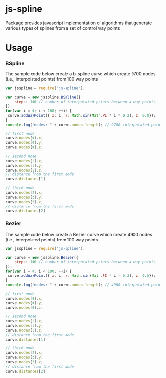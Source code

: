 # js-spline
Package provides javascript implementation of algorithms that generate various types of splines from a set of control way points


# Usage

### BSpline

The sample code below create a b-spline curve which create 9700 nodes (i.e., interpolated points) from 100 way points

```javascript
var jsspline = require("js-spline");

var curve = new jsspline.BSpline({
    steps: 100 // number of interpolated points between 4 way points
});
for(var i = 0; i < 100; ++i) {
 curve.addWayPoint({ x: i, y: Math.sin(Math.PI * i * 0.2), z: 0.0});
}
console.log("nodes: " + curve.nodes.length); // 9700 interpolated points

// first node
curve.nodes[0].x;
curve.nodes[0].y;
curve.nodes[0].z;

// second node
curve.nodes[1].x;
curve.nodes[1].y;
curve.nodes[1].z;
// distance from the first node
curve.distances[1]

// third node
curve.nodes[2].x;
curve.nodes[2].y;
curve.nodes[2].z;
// distance from the first node
curve.distances[2]
```

### Bezier

The sample code below create a Bezier curve which create 4900 nodes (i.e., interpolated points) from 100 way points

```javascript
var jsspline = require("js-spline");

var curve = new jsspline.Bezier({
    steps: 100 // number of interpolated points between 4 way points
});
for(var i = 0; i < 100; ++i) {
 curve.addWayPoint({ x: i, y: Math.sin(Math.PI * i * 0.2), z: 0.0});
}
console.log("nodes: " + curve.nodes.length); // 4900 interpolated points

// first node
curve.nodes[0].x;
curve.nodes[0].y;
curve.nodes[0].z;

// second node
curve.nodes[1].x;
curve.nodes[1].y;
curve.nodes[1].z;
// distance from the first node
curve.distances[1]

// third node
curve.nodes[2].x;
curve.nodes[2].y;
curve.nodes[2].z;
// distance from the first node
curve.distances[2]
```